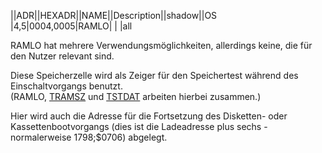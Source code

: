 ||ADR||HEXADR||NAME||Description||shadow||OS  
|4,5|$0004,$0005|RAMLO| | |all  
  
RAMLO hat mehrere Verwendungsmöglichkeiten, allerdings keine, die für den Nutzer relevant sind.  
  
Diese Speicherzelle wird als Zeiger für den Speichertest während des Einschaltvorgangs benutzt.  
(RAMLO, [TRAMSZ](../TRAMSZ/index.md) und [TSTDAT](../TSTDAT/index.md) arbeiten hierbei zusammen.)  
  
Hier wird auch die Adresse für die Fortsetzung des Disketten- oder Kassettenbootvorgangs (dies ist die Ladeadresse plus sechs - normalerweise 1798;$0706) abgelegt.  
